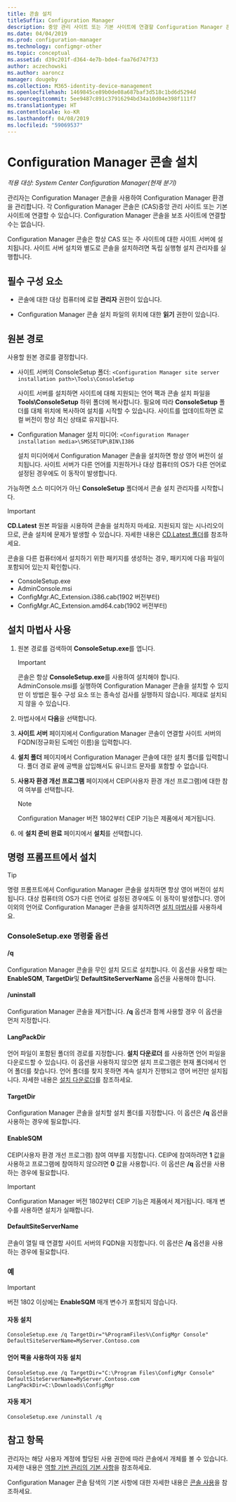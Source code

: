 ```yaml
---
title: 콘솔 설치
titleSuffix: Configuration Manager
description: 중앙 관리 사이트 또는 기본 사이트에 연결할 Configuration Manager 콘솔을 설치합니다.
ms.date: 04/04/2019
ms.prod: configuration-manager
ms.technology: configmgr-other
ms.topic: conceptual
ms.assetid: d39c201f-d364-4e7b-bde4-faa76d747f33
author: aczechowski
ms.author: aaroncz
manager: dougeby
ms.collection: M365-identity-device-management
ms.openlocfilehash: 1469845ce89b0de08a687baf3d518c1bd6d5294d
ms.sourcegitcommit: 5ee9487c891c37916294bd34a10d04e398f111f7
ms.translationtype: HT
ms.contentlocale: ko-KR
ms.lasthandoff: 04/08/2019
ms.locfileid: "59069537"
---
```

# <a name="install-the-configuration-manager-console"></a>Configuration Manager 콘솔 설치

*적용 대상: System Center Configuration Manager(현재 분기)*

관리자는 Configuration Manager 콘솔을 사용하여 Configuration Manager 환경을 관리합니다. 각 Configuration Manager 콘솔은 (CAS)중앙 관리 사이트 또는 기본 사이트에 연결할 수 있습니다. Configuration Manager 콘솔을 보조 사이트에 연결할 수는 없습니다.

Configuration Manager 콘솔은 항상 CAS 또는 주 사이트에 대한 사이트 서버에 설치됩니다. 사이트 서버 설치와 별도로 콘솔을 설치하려면 독립 실행형 설치 관리자를 실행합니다.  



## <a name="prerequisites"></a>필수 구성 요소

- 콘솔에 대한 대상 컴퓨터에 로컬 **관리자** 권한이 있습니다.  

- Configuration Manager 콘솔 설치 파일의 위치에 대한 **읽기** 권한이 있습니다.  



## <a name="source-paths"></a>원본 경로

사용할 원본 경로를 결정합니다.  

- 사이트 서버의 ConsoleSetup 폴더: `<Configuration Manager site server installation path>\Tools\ConsoleSetup`  

    사이트 서버를 설치하면 사이트에 대해 지원되는 언어 팩과 콘솔 설치 파일을 **Tools\ConsoleSetup** 하위 폴더에 복사합니다. 필요에 따라 **ConsoleSetup** 폴더를 대체 위치에 복사하여 설치를 시작할 수 있습니다. 사이트를 업데이트하면 로컬 버전이 항상 최신 상태로 유지됩니다.  

- Configuration Manager 설치 미디어: `<Configuration Manager installation media>\SMSSETUP\BIN\I386`  

    설치 미디어에서 Configuration Manager 콘솔을 설치하면 항상 영어 버전이 설치됩니다. 사이트 서버가 다른 언어를 지원하거나 대상 컴퓨터의 OS가 다른 언어로 설정된 경우에도 이 동작이 발생합니다.  

가능하면 소스 미디어가 아닌 **ConsoleSetup** 폴더에서 콘솔 설치 관리자를 시작합니다.

> [!Important]  
> **CD.Latest** 원본 파일을 시용하여 콘솔을 설치하지 마세요. 지원되지 않는 시나리오이므로, 콘솔 설치에 문제가 발생할 수 있습니다. 자세한 내용은 [CD.Latest 폴더](/sccm/core/servers/manage/the-cd.latest-folder#unsupported-scenarios)를 참조하세요.<!-- SCCMDocs issue 1359 -->  

콘솔을 다른 컴퓨터에서 설치하기 위한 패키지를 생성하는 경우, 패키지에 다음 파일이 포함되어 있는지 확인합니다.<!--3612513-->

- ConsoleSetup.exe
- AdminConsole.msi
- ConfigMgr.AC_Extension.i386.cab(1902 버전부터)
- ConfigMgr.AC_Extension.amd64.cab(1902 버전부터)



## <a name="use-the-setup-wizard"></a>설치 마법사 사용  

1. 원본 경로를 검색하여 **ConsoleSetup.exe**를 엽니다.  

    > [!IMPORTANT]  
    > 콘솔은 항상 **ConsoleSetup.exe**를 사용하여 설치해야 합니다. AdminConsole.msi를 실행하여 Configuration Manager 콘솔을 설치할 수 있지만 이 방법은 필수 구성 요소 또는 종속성 검사를 실행하지 않습니다. 제대로 설치되지 않을 수 있습니다.  

2. 마법사에서 **다음**을 선택합니다.  

3. **사이트 서버** 페이지에서 Configuration Manager 콘솔이 연결할 사이트 서버의 FQDN(정규화된 도메인 이름)을 입력합니다.  

4. **설치 폴더** 페이지에서 Configuration Manager 콘솔에 대한 설치 폴더를 입력합니다. 폴더 경로 끝에 공백을 삽입해서도 유니코드 문자를 포함할 수 없습니다.  

5. **사용자 환경 개선 프로그램** 페이지에서 CEIP(사용자 환경 개선 프로그램)에 대한 참여 여부를 선택합니다.  

    > [!Note]  
    > Configuration Manager 버전 1802부터 CEIP 기능은 제품에서 제거됩니다.

6. 에 **설치 준비 완료** 페이지에서 **설치**를 선택합니다.  



## <a name="install-from-a-command-prompt"></a>명령 프롬프트에서 설치  

> [!TIP]  
> 명령 프롬프트에서 Configuration Manager 콘솔을 설치하면 항상 영어 버전이 설치됩니다. 대상 컴퓨터의 OS가 다른 언어로 설정된 경우에도 이 동작이 발생합니다. 영어 이외의 언어로 Configuration Manager 콘솔을 설치하려면 [설치 마법사](#use-the-setup-wizard)를 사용하세요.  


### <a name="consolesetupexe-command-line-options"></a>ConsoleSetup.exe 명령줄 옵션

#### <a name="q"></a>/q

Configuration Manager 콘솔을 무인 설치 모드로 설치합니다. 이 옵션을 사용할 때는 **EnableSQM**, **TargetDir**및 **DefaultSiteServerName** 옵션을 사용해야 합니다.

#### <a name="uninstall"></a>/uninstall

Configuration Manager 콘솔을 제거합니다. **/q** 옵션과 함께 사용할 경우 이 옵션을 먼저 지정합니다.

#### <a name="langpackdir"></a>LangPackDir

언어 파일이 포함된 폴더의 경로를 지정합니다. **설치 다운로더** 를 사용하면 언어 파일을 다운로드할 수 있습니다. 이 옵션을 사용하지 않으면 설치 프로그램은 현재 폴더에서 언어 폴더를 찾습니다. 언어 폴더를 찾지 못하면 계속 설치가 진행되고 영어 버전만 설치됩니다. 자세한 내용은 [설치 다운로더](setup-downloader.md)를 참조하세요.

#### <a name="targetdir"></a>TargetDir

Configuration Manager 콘솔을 설치할 설치 폴더를 지정합니다. 이 옵션은 **/q** 옵션을 사용하는 경우에 필요합니다.

#### <a name="enablesqm"></a>EnableSQM

CEIP(사용자 환경 개선 프로그램) 참여 여부를 지정합니다. CEIP에 참여하려면 **1** 값을 사용하고 프로그램에 참여하지 않으려면 **0** 값을 사용합니다. 이 옵션은 **/q** 옵션을 사용하는 경우에 필요합니다.

> [!Important]  
> Configuration Manager 버전 1802부터 CEIP 기능은 제품에서 제거됩니다. 매개 변수를 사용하면 설치가 실패합니다.

#### <a name="defaultsiteservername"></a>DefaultSiteServerName

콘솔이 열릴 때 연결할 사이트 서버의 FQDN을 지정합니다. 이 옵션은 **/q** 옵션을 사용하는 경우에 필요합니다.


### <a name="examples"></a>예

> [!Important]  
> 버전 1802 이상에는 **EnableSQM** 매개 변수가 포함되지 않습니다.

#### <a name="silent-install"></a>자동 설치

`ConsoleSetup.exe /q TargetDir="%ProgramFiles%\ConfigMgr Console" DefaultSiteServerName=MyServer.Contoso.com`

#### <a name="silent-install-with-language-packs"></a>언어 팩을 사용하여 자동 설치

`ConsoleSetup.exe /q TargetDir="C:\Program Files\ConfigMgr Console" DefaultSiteServerName=MyServer.Contoso.com LangPackDir=C:\Downloads\ConfigMgr`  

#### <a name="silent-uninstall"></a>자동 제거

`ConsoleSetup.exe /uninstall /q`  



## <a name="see-also"></a>참고 항목

관리자는 해당 사용자 계정에 할당된 사용 권한에 따라 콘솔에서 개체를 볼 수 있습니다. 자세한 내용은 [역할 기반 관리의 기본 사항](/sccm/core/understand/fundamentals-of-role-based-administration)을 참조하세요.

Configuration Manager 콘솔 탐색의 기본 사항에 대한 자세한 내용은 [콘솔 사용](/sccm/core/servers/manage/admin-console)을 참조하세요.
